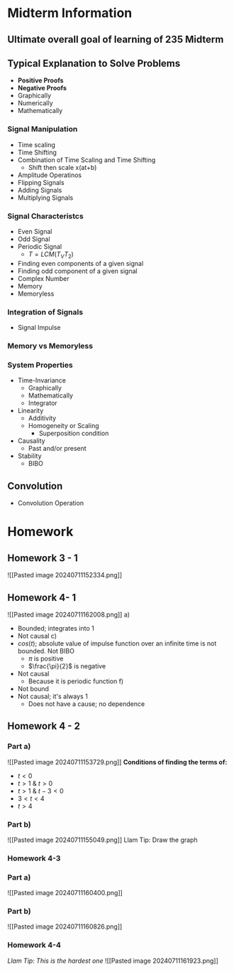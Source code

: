 # Midterm Information

## Ultimate overall goal of learning of 235 Midterm
## Typical Explanation to Solve Problems
- **Positive Proofs**
- **Negative Proofs**
- Graphically
- Numerically
- Mathematically
### Signal Manipulation
- Time scaling
- Time Shifting
- Combination of Time Scaling and Time Shifting
	- Shift then scale x(at+b)
- Amplitude Operatinos
- Flipping Signals
- Adding Signals
- Multiplying Signals
### Signal Characteristcs
- Even Signal
- Odd Signal
- Periodic Signal
	- $T=LCM(T_VT_2)$
- Finding even components of a given signal
- Finding odd component of a given signal
- Complex Number
- Memory
- Memoryless
### Integration of Signals
- Signal Impulse
### Memory vs Memoryless
### System Properties
- Time-Invariance
	- Graphically
	- Mathematically
	- Integrator
- Linearity
	- Additivity
	- Homogeneity or Scaling
		- Superposition condition
- Causality
	- Past and/or present
- Stability
	- BIBO
## Convolution
- Convolution Operation

# Homework
## Homework 3 - 1
![[Pasted image 20240711152334.png]]

## Homework 4- 1
 ![[Pasted image 20240711162008.png]]
a)
- Bounded; integrates into 1
- Not causal
c)
- $cos(t)$; absolute value of impulse function over an infinite time is not bounded. Not BIBO
	- $\pi$ is positive
	- $\frac{\pi}{2}$ is negative
- Not causal
	- Because it is periodic function
f)
- Not bound
- Not causal; it's always 1
	- Does not have a cause; no dependence
## Homework 4 - 2
### Part a)
![[Pasted image 20240711153729.png]]
**Conditions of finding the terms of:**
- $t<0$
- $t>1$ & $t>0$
- $t>1$ & $t-3<0$
- $3<t<4$
- $t>4$
### Part b)
![[Pasted image 20240711155049.png]]
Llam Tip: Draw the graph
### Homework 4-3
### Part a)
![[Pasted image 20240711160400.png]]
### Part b)
![[Pasted image 20240711160826.png]]
### Homework 4-4
*Llam Tip: This is the hardest one*
![[Pasted image 20240711161923.png]]